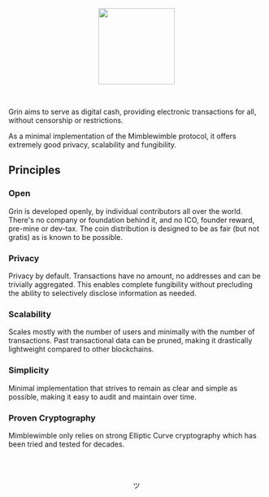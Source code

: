 <p align="center">
  <img width="150" src="https://paouky.github.io/docs/assets/images/grin-mw-logo.svg">
</p>
</br>

Grin aims to serve as digital cash, providing electronic transactions for all, without censorship or restrictions.

As a minimal implementation of the Mimblewimble protocol, it offers extremely good privacy, scalability and fungibility.

## Principles

### Open

Grin is developed openly, by individual contributors all over the world. There's no company or foundation behind it, and no ICO, founder reward, pre-mine or dev-tax. The coin distribution is designed to be as fair (but not gratis) as is known to be possible.

### Privacy

Privacy by default. Transactions have no amount, no addresses and can be trivially aggregated. This enables complete fungibility without precluding the ability to selectively disclose information as needed.

### Scalability

Scales mostly with the number of users and minimally with the number of transactions. Past transactional data can be pruned, making it drastically lightweight compared to other blockchains.

### Simplicity

Minimal implementation that strives to remain as clear and simple as possible, making it easy to audit and maintain over time.

### Proven Cryptography

Mimblewimble only relies on strong Elliptic Curve cryptography which has been tried and tested for decades.

</br>
</br>

<p align="center">
  ツ
</p>

</br>

